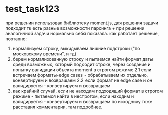 # test_task123
при решении использовал библиотеку moment.js, для решения задачи подходит тк есть разные возможности парсинга + при решении аналогичной задачи нормально себя показала.
как работает решение, поэтапно:
1. нормализуем строку, выкидываем лишние подстроки ("по московскому времени", и тд)
2. берем нормализованную строку и пытаемся найти формат даты среди возможных, который подходит строке, через создание и попытку валидации объекта moment в строгом режиме
  2.1 если встречаем форматы-edge cases - обрабатываем их отдельно, конвертируем и возвращаем
  2.2 если формат не edge case и он валидируется - конвертируем и возвращаем
3. как крайний случай, если не находим подходящий формат в строгом режиме - пытаемся найти в нестрогом, если находим и валидируется - конвертируем и возвращаем
по исходнику тоже расставил комментарии, там подробнее.
